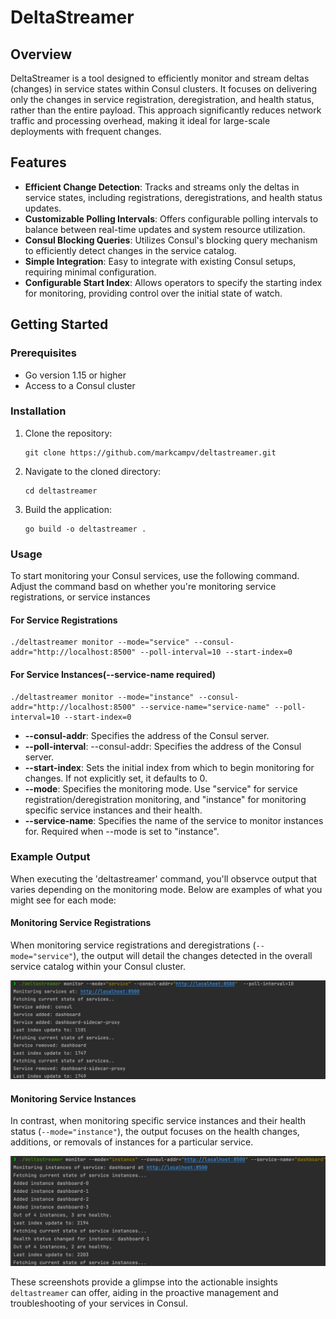 # DeltaStreamer

## Overview

DeltaStreamer is a tool designed to efficiently monitor and stream deltas (changes) in service states within Consul clusters. It focuses on delivering only the changes in service registration, deregistration, and health status, rather than the entire payload. This approach significantly reduces network traffic and processing overhead, making it ideal for large-scale deployments with frequent changes.

## Features

- **Efficient Change Detection**: Tracks and streams only the deltas in service states, including registrations, deregistrations, and health status updates.
- **Customizable Polling Intervals**: Offers configurable polling intervals to balance between real-time updates and system resource utilization.
- **Consul Blocking Queries**: Utilizes Consul's blocking query mechanism to efficiently detect changes in the service catalog.
- **Simple Integration**: Easy to integrate with existing Consul setups, requiring minimal configuration.
- **Configurable Start Index**: Allows operators to specify the starting index for monitoring, providing control over the initial state of watch.

## Getting Started

### Prerequisites

- Go version 1.15 or higher
- Access to a Consul cluster

### Installation

1. Clone the repository:
   ```shell
   git clone https://github.com/markcampv/deltastreamer.git

2. Navigate to the cloned directory:
   ```shell
   cd deltastreamer
   
3. Build the application:
   ```shell
   go build -o deltastreamer .
   
### Usage
To start monitoring your Consul services, use the following command. Adjust the command basd on whether you're monitoring service registrations,
or service instances

#### For Service Registrations

```shell
./deltastreamer monitor --mode="service" --consul-addr="http://localhost:8500" --poll-interval=10 --start-index=0
```

#### For Service Instances(--service-name required)

```shell
./deltastreamer monitor --mode="instance" --consul-addr="http://localhost:8500" --service-name="service-name" --poll-interval=10 --start-index=0
```

- **--consul-addr**: Specifies the address of the Consul server.
- **--poll-interval**: --consul-addr: Specifies the address of the Consul server.
- **--start-index**: Sets the initial index from which to begin monitoring for changes. If not explicitly set, it defaults to 0.
- **--mode**: Specifies the monitoring mode. Use "service" for service registration/deregistration monitoring, and "instance" for monitoring specific service instances and their health.
- **--service-name**: Specifies the name of the service to monitor instances for. Required when --mode is set to "instance".

### Example Output

When executing the 'deltastreamer' command, you'll observce output that varies depending on the monitoring mode.
Below are examples of what you might see for each mode:

#### Monitoring Service Registrations

When monitoring service registrations and deregistrations (`--mode="service"`), the output will detail the changes detected in the overall service catalog within your Consul cluster.

![DeltaStreamer Service Monitoring Output](assets/images/ds-service.png)

#### Monitoring Service Instances

In contrast, when monitoring specific service instances and their health status (`--mode="instance"`), the output focuses on the health changes, additions, or removals of instances for a particular service.

![DeltaStreamer Instance Monitoring Output](assets/images/ds-instance.png)

These screenshots provide a glimpse into the actionable insights `deltastreamer` can offer, aiding in the proactive management and troubleshooting of your services in Consul.

